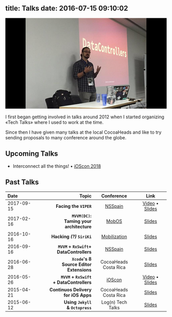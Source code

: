 title: Talks
date: 2016-07-15 09:10:02
---

![](./index/cover.jpg)

I first began getting involved in talks around 2012 when I started organizing «Tech Talks» where I used to work at the time.

Since then I have given many talks at the local CocoaHeads and like to try sending proposals to many conference around the globe.

## Upcoming Talks

- Interconnect all the things! • [iOScon 2018][ioscon]

## Past Talks

| Date         |                                    Topic |          Conference          |                   Link                   |
| :----------- | ---------------------------------------: | :--------------------------: | :--------------------------------------: |
| 2017-09-15   | **Facing the `VIPER`** | [NSSpain][nsspain] | [Video][nsspain2017video] • [Slides][nsspain2017slides] |
| 2017-02-16   | **`MVVM(DC)`:<br/>Taming your architecture** |        [MobOS][mobos]        |          [Slides][mobosslides]           |
| 2016-10-16 |               **Hacking _(?)_ `SiriKi`** | [Mobilization][mobilization] |           [Slides][mobslides]            |
| 2016-09-16 | **`MVVM` + `RxSwift`+<br/>DataControllers** |      [NSSpain][nsspain]      |         [Slides][nsspainslides]          |
| 2016-06-28 | **`Xcode`'s 8<br/>Source Editor Extensions** |  CocoaHeads<br/>Costa Rica   |        [Slides][xcodeextensions]         |
| 2016-05-26 | **`MVVM` + `RxSwift`<br/>+ DataControllers** |       [iOScon][ioscon]       | [Video][iosconvideo] • [Slides][iosconslides] |
| 2015-04-21 |  **Continuos Delivery<br/>for iOS Apps** |  CocoaHeads<br/>Costa Rica   |            [Slides][fastlane]            |
| 2015-06-12 |     **Using `Jekyll`<br/>& `Octopress`** |      Log(n) Tech Talks       |             [Slides][jekyll]             |

[mobosslides]:https://speakerdeck.com/esttorhe/mvvm-dc-taming-your-architecture
[mobos]:http://romobos.com/agenda-2
[mobilization]:http://2016.mobilization.pl
[mobslides]:https://speakerdeck.com/esttorhe/hacking-siriki-mobilization-2016
[nsspain]:http://nsspain.com
[nsspainslides]:https://speakerdeck.com/esttorhe/mvvm-plus-rxswift-plus-datacontrollers-1

[ioscon]:https://skillsmatter.com/explore?q=tag%3Aioscon

[iosconvideo]:https://skillsmatter.com/skillscasts/7863-mvvm-rxswift-and-datacontrollers
[iosconslides]:https://speakerdeck.com/esttorhe/mvvm-plus-rxswift-plus-datacontrollers
[fastlane]:https://speakerdeck.com/esttorhe/continuos-delivery-for-ios-apps
[jekyll]:https://speakerdeck.com/esttorhe/using-jekyll-and-octopress
[xcodeextensions]:https://speakerdeck.com/esttorhe/xcodes-8-source-editor-extensions#
[nsspain2017video]:https://vimeo.com/album/4786409/video/235312913
[nsspain2017slides]:https://speakerdeck.com/esttorhe/facing-the-viper
